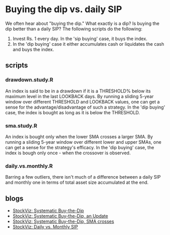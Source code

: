# Buying the dip vs. daily SIP
We often hear about "buying the dip." What exactly is a dip? Is buying the dip better than a daily SIP?
The following scripts do the following:
1. Invest Rs. 1 every day. In the 'sip buying' case, it buys the index.
2. In the 'dip buying' case it either accumulates cash or liquidates the cash and buys the index.

## scripts
### drawdown.study.R
An index is said to be in a drawdown if it is a THRESHOLD% below its maximum level in the last LOOKBACK days. By running a sliding 5-year window over different THRESHOLD and LOOKBACK values, one can get a sense for the advantage/disadvantage of such a strategy.
In the 'dip buying' case, the index is bought as long as it is below the THRESHOLD.

### sma.study.R
An index is bought only when the lower SMA crosses a larger SMA. By running a sliding 5-year window over different lower and upper SMAs, one can get a sense for the strategy's efficacy.
In the 'dip buying' case, the index is bough only once - when the crossover is observed.

### daily.vs.monthly.R
Barring a few outliers, there isn't much of a difference between a daily SIP and monthly one in terms of total asset size accumulated at the end.

## blogs
* [StockViz: Systematic Buy-the-Dip](https://stockviz.biz/2016/06/25/systematic-buy-dip/)
* [StockViz: Systematic Buy-the-Dip, an Update](https://stockviz.biz/2018/10/04/systematic-buy-the-dip-an-update/)
* [StockViz: Systematic Buy-the-Dip, SMA crosses](https://stockviz.biz/2018/10/04/systematic-buy-the-dip-an-update/)
* [StockViz: Daily vs. Monthly SIP](https://stockviz.biz/2018/10/08/daily-vs-monthly-sip/)